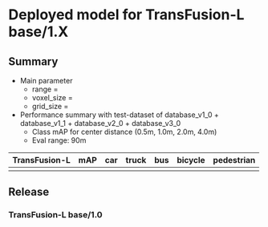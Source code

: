 # Deployed model for TransFusion-L base/1.X
## Summary

- Main parameter
  - range = 
  - voxel_size = 
  - grid_size = 
- Performance summary with test-dataset of database_v1_0 + database_v1_1 + database_v2_0 + database_v3_0
  - Class mAP for center distance (0.5m, 1.0m, 2.0m, 4.0m)
  - Eval range: 90m

| TransFusion-L | mAP | car | truck | bus | bicycle | pedestrian |
| ------------- | --- | --- | ----- | --- | ------- | ---------- |
|               |     |     |       |     |         |            |

## Release
### TransFusion-L base/1.0
